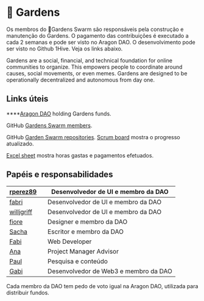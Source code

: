 # 🌻 Gardens

Os membros do 🌻Gardens Swarm são responsáveis pela construção e manutenção do Gardens. O pagamento das contribuições é executado a cada 2 semanas e pode ser visto no Aragon DAO. O desenvolvimento pode ser visto no Github 1Hive. Veja os links abaixo.

Gardens are a social, financial, and technical foundation for online communities to organize. This empowers people to coordinate around causes, social movements, or even memes. Gardens are designed to be operationally decentralized and autonomous from day one.

## **Links úteis**

****[Aragon DAO](https://aragon.1hive.org/#/gardensswarm/) holding Gardens funds.

GitHub [Gardens Swarm members](https://github.com/orgs/1Hive/teams/gardens-swarm/members).

GitHub [Garden Swarm repositories](https://github.com/orgs/1Hive/teams/gardens-swarm/repositories). [Scrum board](https://app.zenhub.com/workspaces/gardens-onboarding-6047c26dc05a1c000e95bcf3/board?repos=353881841) mostra o progresso atualizado.

​[Excel sheet](https://docs.google.com/spreadsheets/d/1NxW3enwFaG6-oKCw6SOOrLl\_ZzNW4WZtSptZA8ezVDg/edit#gid=120529274) mostra horas gastas e pagamentos efetuados.



## **Papéis e responsabilidades**



| ​[rperez89](https://github.com/rperez89)​ ​ ​​ ​            | Desenvolvedor de UI e membro da DAO   |
| ----------------------------------------------------------- | ------------------------------------- |
| [fabri](https://github.com/fabriziovigevani)​               | Desenvolvedor de UI e membro da DAO   |
| [willjgriff](https://github.com/willjgriff)                 | Desenvolvedor de UI e membro da DAO   |
| [​fiore](https://forum.1hive.org/u/fioreb/summary)          | Designer e membro da DAO              |
| [Sacha](https://gardens.substack.com/people/882863-0xmiel-) | Escritor e membro da DAO              |
| [Fabi​](https://github.com/famole/)                         | Web Developer                         |
| [Ana](https://uy.linkedin.com/in/ana-pereira-a3119a30)      | Project Manager Advisor               |
| [Paul](https://github.com/pglavin2)                         | Pesquisa e conteúdo                   |
| ​[Gabi](https://github.com/0xGabi)**​**                     | Desenvolvedor de Web3 e membro da DAO |

Cada membro da DAO tem pedo de voto igual na Aragon DAO, utilizada para distribuir fundos.
